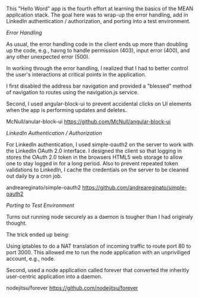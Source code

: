 This "Hello Word" app is the fourth effort at learning the basics of the MEAN application stack. The goal here was to wrap-up the error handling, add in LinkedIn authentication / authorization, and porting into a test environment.

_Error Handling_

As usual, the error handling code in the client ends up more than doubling up the code, e.g., havng to handle permission (403), input error (400), and any other unexpected error (500). 

In working through the error handling, I realized that I had to better control the user's interactions at critical points in the application.

I first disabled the address bar navigation and provided a "blessed" method of navigation to routes using the navigation.js service.

Second, I used angular-block-ui to prevent accidental clicks on UI elements when the app is performing updates and deletes.

McNull/anular-block-ui
<https://github.com/McNull/angular-block-ui> 

_LinkedIn Authentication / Authorization_

For LinkedIn authentication, I used simple-oauth2 on the server to work with the LinkedIn OAuth 2.0 interface. I designed the client so that logging in stores the OAuth 2.0 token in the browsers HTML5 web storage to allow one to stay logged in for a long period. Also to prevent repeated token validations to LinkedIn, I cache the credentials on the server to be cleaned out daily by a cron job.

andreareginato/simple-oauth2
<https://github.com/andreareginato/simple-oauth2>

_Porting to Test Environment_

Turns out running node securely as a daemon is tougher than I had originaly thought.

The trick ended up being:

Using iptables to do a NAT translation of incoming traffic to route port 80 to port 3000.  This allowed me to run the node application with an unpriviliged account, e.g., node.

Second, used a node application called forever that converted the inheritly user-centric application into a daemon.

nodejitsu/forever
<https://github.com/nodejitsu/forever>
